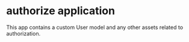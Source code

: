 # authorize application
This app contains a custom User model and any other assets related to
authorization.